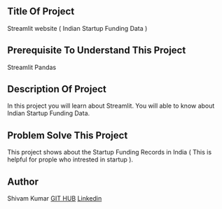 ## Title Of Project
Streamlit website ( Indian Startup Funding Data )

## Prerequisite To Understand This Project
Streamlit
Pandas

## Description Of Project
In this project you will learn about Streamlit. 
You will able to know about Indian Startup Funding Data.

## Problem Solve This Project
This project shows about the Startup Funding Records in India ( This is helpful for prople who intrested in startup ).

## Author
Shivam Kumar [GIT HUB](https://github.com/shivamkumar123321) [Linkedin](https://www.linkedin.com/in/shivam-kumar-prof/)

















